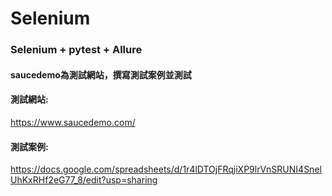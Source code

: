 # Selenium
### Selenium + pytest + Allure<br>
#### saucedemo為測試網站，撰寫測試案例並測試<br>
#### 測試網站:<br>
https://www.saucedemo.com/<br>
#### 測試案例:<br>
https://docs.google.com/spreadsheets/d/1r4lDTOjFRqjiXP9lrVnSRUNI4SnelUhKxRHf2eG77_8/edit?usp=sharing